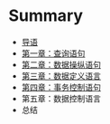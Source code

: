 # Summary

* [导语](README.md)
* [第一章：查询语句](chapter1_Data_Query_Language.md)
* [第二章：数据操纵语句](chapter2_Data_Manipulation_Language.md)
* [第三章：数据定义语言](chapter3_Data_Definition_Language.md)
* [第四章：事务控制语句](chapter4_Transaction_Control.md)
* 第五章：数据控制语言
* 总结
